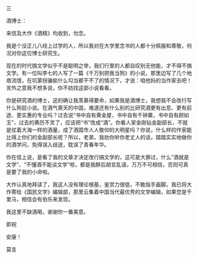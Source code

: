 三

酒博士：

来信及大作《酒精》均收到，勿念。

我是个没正儿八经上过学的人，所以我对在大学里念书的人都十分佩服和尊敬，何况对你这位博士研究生。

现在的时代搞文学似乎不是聪明之举，我们行里的人都自叹别无他能，才不得不搞文学。有一位叫李七的人写了一篇《千万别把我当狗》的小说，那里边写了几个地痞流氓，在坑蒙拐骗偷什么勾当都干不了的情况下，才说：咱他妈的当作家去吧！言外之意我不想多说，你不妨找这部小说看看。

你是研究酒的博士，这的确让我羡慕得要命，如果我是酒博士，我想我不会改行写什么狗屁小说。在酒气熏天的中国，难道还有什么别的比研究酒更有出息、更有前途、更实惠的专业吗？过去说“书中自有黄金屋，书中自有千钟粟，书中自有颜如玉”，过去的黄历不灵了，应该把“书”改成“酒”。你看人家金刚钻金副部长，不就是仗着大海一样的酒量，成了酒国市人人敬仰的大明星吗？你说，什么样的作家能比得上你们的金副部长呢？所以，老弟，我劝你听你老丈人的话，踏踏实实地做你的酒学问，免得误入歧途，耽误了青春年华。

你在信上说，是看了我的文章才决定改行搞文学的，这可是大罪过，什么“酒就是文学”、“不懂酒不能谈文学”啦，都是我醉后胡言乱语，万万不可相信，否则可真是要了我的小命啦。

大作认真地拜读了，我这人没有理论根基，鉴赏力很低，不敢指手画脚。我已将大作寄给《国民文学》编辑部，那里云集着中国当代最优秀的文学编辑，如果您是千里马，相信会有伯乐来发现。

我这里不缺酒喝，谢谢你一番美意。

即祝

安康！

莫言